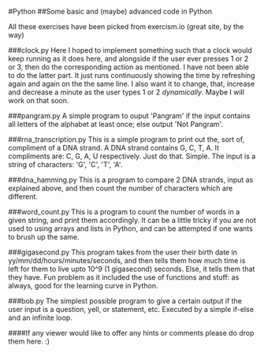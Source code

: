 #Python
##Some basic and (maybe) advanced code in Python

All these exercises have been picked from exercism.io (great site, by the way)

###clock.py
Here I hoped to implement something such that a clock would keep running as it does here, and alongside if the user ever presses 1 or 2 or 3, then do the corresponding action as mentioned. I have not been able to do the latter part. It just runs continuously showing the time by refreshing again and again on the the same line. I also want it to change, that, increase and decrease a minute as the user types 1 or 2 *dynamically*. Maybe I will work on that soon.

###pangram.py
A simple program to ouput 'Pangram' if the input contains all letters of the alphabet at least once; else output 'Not Pangram'.

###rna_transcription.py
This is a simple program to print out the, sort of, compliment of a DNA strand. A DNA strand contains G, C, T, A. It compliments are: C, G, A, U respectively. Just do that. Simple. The input is a string of characters: 'G', 'C', 'T', 'A'.

###dna_hamming.py
This is a program to compare 2 DNA strands, input as explained above, and then count the number of characters which are different.

###word_count.py
This is a program to count the number of words in a given string, and print them accordingly. It can be a little tricky if you are not used to using arrays and lists in Python, and can be attempted if one wants to brush up the same.

###gigasecond.py
This program takes from the user their birth date in yy/mm/dd/hours/minutes/seconds, and then tells them how much time is left for them to live upto 10^9 (1 gigasecond) seconds. Else, it tells them that they have. Fun problem as it included the use of functions and stuff: as always, good for the learning curve in Python.

###bob.py
The simplest possible program to give a certain output if the user input is a question, yell, or statement, etc. Executed by a simple if-else and an infinite loop.

####If any viewer would like to offer any hints or comments please do drop them here. :)
